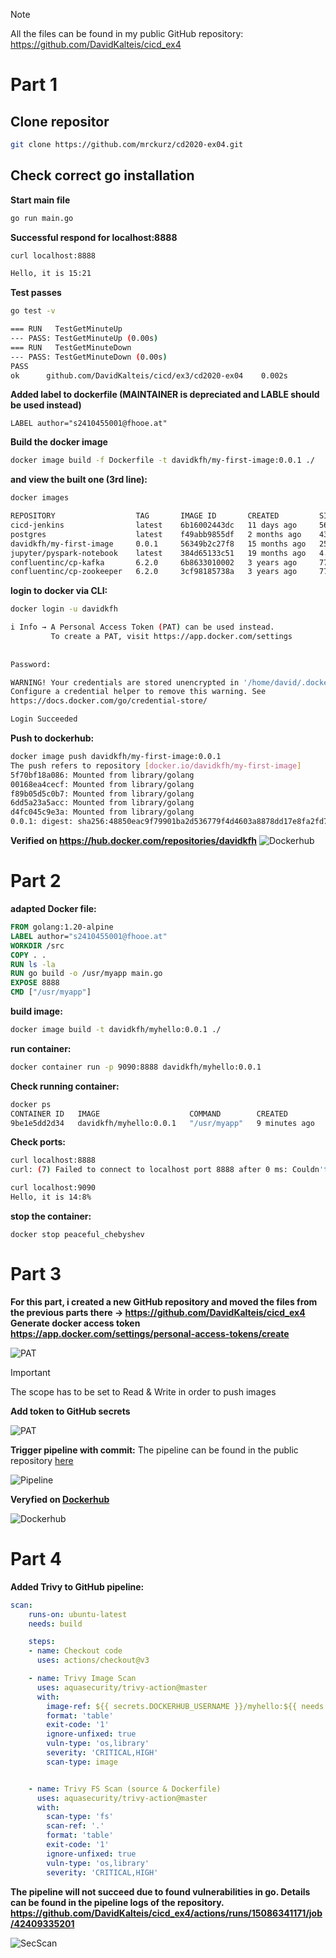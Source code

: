
> [!NOTE]
> All the files can be found in my public GitHub repository: https://github.com/DavidKalteis/cicd_ex4

# Part 1
## Clone repositor

```bash
git clone https://github.com/mrckurz/cd2020-ex04.git
```
## Check correct go installation

**Start main file**
```bash
go run main.go 
```

**Successful respond for localhost:8888**
```bash
curl localhost:8888

Hello, it is 15:21
```

**Test passes**
```bash
go test -v 

=== RUN   TestGetMinuteUp
--- PASS: TestGetMinuteUp (0.00s)
=== RUN   TestGetMinuteDown
--- PASS: TestGetMinuteDown (0.00s)
PASS
ok  	github.com/DavidKalteis/cicd/ex3/cd2020-ex04	0.002s
```

**Added label to dockerfile (MAINTAINER is depreciated and LABLE should be used instead)**
```
LABEL author="s2410455001@fhooe.at"
```

**Build the docker image** 
```bash
docker image build -f Dockerfile -t davidkfh/my-first-image:0.0.1 ./
```

**and view the built one (3rd line):**

```bash
docker images

REPOSITORY                  TAG       IMAGE ID       CREATED         SIZE
cicd-jenkins                latest    6b16002443dc   11 days ago     563MB
postgres                    latest    f49abb9855df   2 months ago    438MB
davidkfh/my-first-image     0.0.1     56349b2c27f8   15 months ago   255MB
jupyter/pyspark-notebook    latest    384d65133c51   19 months ago   4.86GB
confluentinc/cp-kafka       6.2.0     6b8633010002   3 years ago     772MB
confluentinc/cp-zookeeper   6.2.0     3cf98185738a   3 years ago     772MB
```

**login to docker via CLI:**

```bash
docker login -u davidkfh                                                         

i Info → A Personal Access Token (PAT) can be used instead.
         To create a PAT, visit https://app.docker.com/settings
         
         
Password: 

WARNING! Your credentials are stored unencrypted in '/home/david/.docker/config.json'.
Configure a credential helper to remove this warning. See
https://docs.docker.com/go/credential-store/

Login Succeeded
```

**Push to dockerhub:**
```bash
docker image push davidkfh/my-first-image:0.0.1                                                                 
The push refers to repository [docker.io/davidkfh/my-first-image]
5f70bf18a086: Mounted from library/golang 
00168ea4cecf: Mounted from library/golang 
f89b05d5c0b7: Mounted from library/golang 
6dd5a23a5acc: Mounted from library/golang 
d4fc045c9e3a: Mounted from library/golang 
0.0.1: digest: sha256:48850eac9f79901ba2d536779f4d4603a8878dd17e8fa2fd7a3f4557e92e464f size: 1364
```

**Verified on https://hub.docker.com/repositories/davidkfh** 
![Dockerhub](img/Dockerhub1.png)

# Part 2

**adapted Docker file:**

```dockerfile
FROM golang:1.20-alpine
LABEL author="s2410455001@fhooe.at"
WORKDIR /src
COPY . .
RUN ls -la
RUN go build -o /usr/myapp main.go
EXPOSE 8888
CMD ["/usr/myapp"]
```

**build image:**

```bash
docker image build -t davidkfh/myhello:0.0.1 ./
```

**run container:**
```bash
docker container run -p 9090:8888 davidkfh/myhello:0.0.1 
```

**Check running container:**
```bash
docker ps                                                                        
CONTAINER ID   IMAGE                    COMMAND        CREATED         STATUS         PORTS                                         NAMES
9be1e5dd2d34   davidkfh/myhello:0.0.1   "/usr/myapp"   9 minutes ago   Up 9 minutes   0.0.0.0:9090->8888/tcp, [::]:9090->8888/tcp   peaceful_chebyshev
```

**Check ports:**
```bash
curl localhost:8888                                                              
curl: (7) Failed to connect to localhost port 8888 after 0 ms: Couldn't connect to server
```

```bash
curl localhost:9090                                                                                           
Hello, it is 14:8%                                                
```

**stop the container:**
```
docker stop peaceful_chebyshev
```
# Part 3

**For this part, i created a new GitHub repository and moved the files from the previous parts there -> https://github.com/DavidKalteis/cicd_ex4**
**Generate docker access token https://app.docker.com/settings/personal-access-tokens/create**

![PAT](img/DockerPAT.png)

> [!IMPORTANT]
>The scope has to be set to Read & Write in order to push images

**Add token to GitHub secrets** 

![PAT](img/GitHubSec.png)

**Trigger pipeline with commit:**
The pipeline can be found in the public repository [here](https://github.com/DavidKalteis/cicd_ex4)

![Pipeline](img/Pipe.png)

**Veryfied on [Dockerhub](https://hub.docker.com/repository/docker/davidkfh/myhello/general)**

![Dockerhub](img/Dockerhub2.png)

# Part 4

**Added Trivy to GitHub pipeline:**
```yml
scan:
    runs-on: ubuntu-latest
    needs: build

    steps:
    - name: Checkout code
      uses: actions/checkout@v3

    - name: Trivy Image Scan
      uses: aquasecurity/trivy-action@master
      with:
        image-ref: ${{ secrets.DOCKERHUB_USERNAME }}/myhello:${{ needs.build.outputs.image-tag }}
        format: 'table'
        exit-code: '1'
        ignore-unfixed: true
        vuln-type: 'os,library'
        severity: 'CRITICAL,HIGH'
        scan-type: image


    - name: Trivy FS Scan (source & Dockerfile)
      uses: aquasecurity/trivy-action@master
      with:
        scan-type: 'fs'
        scan-ref: '.'
        format: 'table'
        exit-code: '1'
        ignore-unfixed: true
        vuln-type: 'os,library'
        severity: 'CRITICAL,HIGH'
```

**The pipeline will not succeed due to found vulnerabilities in go. Details can be found in the pipeline logs of the repository. https://github.com/DavidKalteis/cicd_ex4/actions/runs/15086341171/job/42409335201** 

![SecScan](img/SecScan.png)
